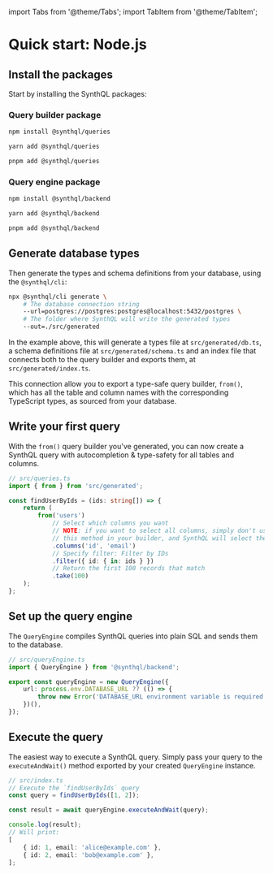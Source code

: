 import Tabs from '@theme/Tabs';
import TabItem from '@theme/TabItem';

# Quick start: Node.js

## Install the packages

Start by installing the SynthQL packages:

### Query builder package

<Tabs>
<TabItem value="npm" label="npm">

```bash
npm install @synthql/queries
```

</TabItem>
<TabItem value="yarn" label="yarn">

```bash
yarn add @synthql/queries
```

</TabItem>
<TabItem value="pnpm" label="pnpm">

```bash
pnpm add @synthql/queries
```

</TabItem>
</Tabs>

### Query engine package

<Tabs>
<TabItem value="npm" label="npm">

```bash
npm install @synthql/backend
```

</TabItem>
<TabItem value="yarn" label="yarn">

```bash
yarn add @synthql/backend
```

</TabItem>
<TabItem value="pnpm" label="pnpm">

```bash
pnpm add @synthql/backend
```

</TabItem>
</Tabs>

## Generate database types

Then generate the types and schema definitions from your database, using the `@synthql/cli`:

```bash
npx @synthql/cli generate \
    # The database connection string
    --url=postgres://postgres:postgres@localhost:5432/postgres \
    # The folder where SynthQL will write the generated types
    --out=./src/generated
```

In the example above, this will generate a types file at `src/generated/db.ts`, a schema definitions file at `src/generated/schema.ts` and an index file that connects both to the query builder and exports them, at `src/generated/index.ts`.

This connection allow you to export a type-safe query builder, `from()`, which has all the table and column names with the corresponding TypeScript types, as sourced from your database.

## Write your first query

With the `from()` query builder you've generated, you can now create a SynthQL query with autocompletion & type-safety for all tables and columns.

```ts
// src/queries.ts
import { from } from 'src/generated';

const findUserByIds = (ids: string[]) => {
    return (
        from('users')
            // Select which columns you want
            // NOTE: if you want to select all columns, simply don't use
            // this method in your builder, and SynthQL will select them internally
            .columns('id', 'email')
            // Specify filter: Filter by IDs
            .filter({ id: { in: ids } })
            // Return the first 100 records that match
            .take(100)
    );
};
```

## Set up the query engine

The `QueryEngine` compiles SynthQL queries into plain SQL and sends them to the database.

```ts
// src/queryEngine.ts
import { QueryEngine } from '@synthql/backend';

export const queryEngine = new QueryEngine({
    url: process.env.DATABASE_URL ?? (() => {
        throw new Error('DATABASE_URL environment variable is required');
    })(),
});
```

## Execute the query

The easiest way to execute a SynthQL query. Simply pass your query to the `executeAndWait()` method exported by your created `QueryEngine` instance.

```ts
// src/index.ts
// Execute the `findUserByIds` query
const query = findUserByIds([1, 2]);

const result = await queryEngine.executeAndWait(query);

console.log(result);
// Will print:
[
    { id: 1, email: 'alice@example.com' },
    { id: 2, email: 'bob@example.com' },
];
```
